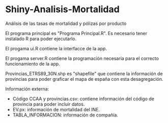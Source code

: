 # Shiny-Analisis-Mortalidad
Análisis de las tasas de mortalidad y pólizas por producto

El programa principal es "Programa Principal.R". Es necesario tener instalado R para poder ejecutarlo.

El progama ui.R contiene la interfacce de la app.

El progama server.R contiene la programación necesaria para el correcto funcionamiento de la app.

Provincias_ETRS89_30N.shp es "shapefile" que contiene la información de provincias para poder graficar el mapa de españa con esta desagregación.

Información externa:
  * Código CCAA y provincias.csv: contiene información del código de provincia para poder incluir datos.
  * EV.px: información de mortalidad del INE.
  * TABLA_INFORMACION: información de compañía.
